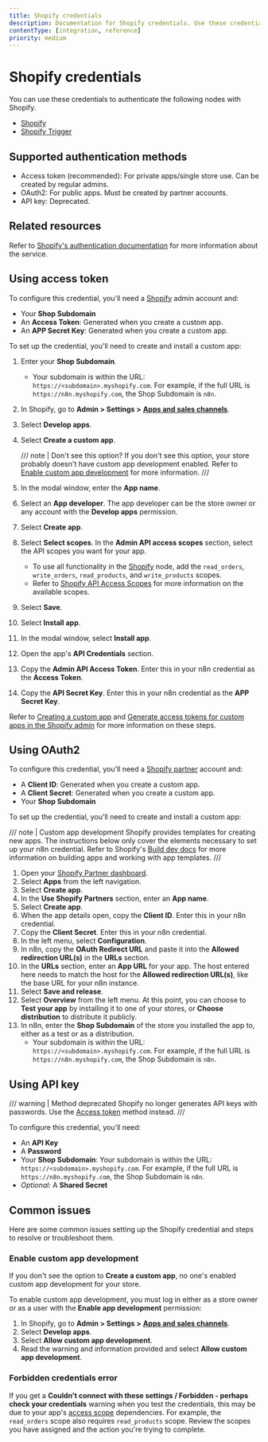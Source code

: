```yaml
---
title: Shopify credentials
description: Documentation for Shopify credentials. Use these credentials to authenticate Shopify in n8n, a workflow automation platform.
contentType: [integration, reference]
priority: medium
---
```


# Shopify credentials

You can use these credentials to authenticate the following nodes with Shopify.

- [Shopify](/integrations/builtin/app-nodes/n8n-nodes-base.shopify.md)
- [Shopify Trigger](/integrations/builtin/trigger-nodes/n8n-nodes-base.shopifytrigger.md)

## Supported authentication methods

- Access token (recommended): For private apps/single store use. Can be created by regular admins.
- OAuth2: For public apps. Must be created by partner accounts.
- API key: Deprecated.

## Related resources

Refer to [Shopify's authentication documentation](https://shopify.dev/docs/apps/auth) for more information about the service.

## Using access token

To configure this credential, you'll need a [Shopify](https://shopify.com/) admin account and:

- Your **Shop Subdomain**
- An **Access Token**: Generated when you create a custom app.
- An **APP Secret Key**: Generated when you create a custom app.

To set up the credential, you'll need to create and install a custom app:

1. Enter your **Shop Subdomain**.
    - Your subdomain is within the URL: `https://<subdomain>.myshopify.com`. For example, if the full URL is `https://n8n.myshopify.com`, the Shop Subdomain is `n8n`.
2. In Shopify, go to **Admin > Settings >** [**Apps and sales channels**](https://admin.shopify.com/settings/apps).
3. Select **Develop apps**.
4. Select **Create a custom app**.

    /// note | Don't see this option?
    If you don't see this option, your store probably doesn't have custom app development enabled. Refer to [Enable custom app development](#enable-custom-app-development) for more information.
    ///

5. In the modal window, enter the **App name**.
6. Select an **App developer**. The app developer can be the store owner or any account with the **Develop apps** permission.
7. Select **Create app**.
8. Select **Select scopes**. In the **Admin API access scopes** section, select the API scopes you want for your app.
    - To use all functionality in the [Shopify](/integrations/builtin/app-nodes/n8n-nodes-base.shopify.md) node, add the `read_orders`, `write_orders`, `read_products`, and `write_products` scopes.
    - Refer to [Shopify API Access Scopes](https://shopify.dev/docs/api/usage/access-scopes) for more information on the available scopes.
9. Select **Save**.
10. Select **Install app**.
11. In the modal window, select **Install app**.
12. Open the app's **API Credentials** section.
13. Copy the **Admin API Access Token**. Enter this in your n8n credential as the **Access Token**.
14. Copy the **API Secret Key**. Enter this in your n8n credential as the **APP Secret Key**.

Refer to [Creating a custom app](https://help.shopify.com/en/manual/apps/app-types/custom-apps) and [Generate access tokens for custom apps in the Shopify admin](https://shopify.dev/docs/apps/build/authentication-authorization/access-token-types/generate-app-access-tokens-admin) for more information on these steps.

## Using OAuth2

To configure this credential, you'll need a [Shopify partner](https://www.shopify.com/partners) account and:

- A **Client ID**: Generated when you create a custom app.
- A **Client Secret**: Generated when you create a custom app.
- Your **Shop Subdomain**

To set up the credential, you'll need to create and install a custom app:

/// note | Custom app development
Shopify provides templates for creating new apps. The instructions below only cover the elements necessary to set up your n8n credential. Refer to Shopify's [Build dev docs](https://shopify.dev/docs/apps/build) for more information on building apps and working with app templates.
///

1. Open your [Shopify Partner dashboard](https://partners.shopify.com/).
2. Select **Apps** from the left navigation.
3. Select **Create app**.
4. In the **Use Shopify Partners** section, enter an **App name**.
6. Select **Create app**.
7. When the app details open, copy the **Client ID**. Enter this in your n8n credential.
8. Copy the **Client Secret**. Enter this in your n8n credential.
9. In the left menu, select **Configuration**.
10. In n8n, copy the **OAuth Redirect URL** and paste it into the **Allowed redirection URL(s)** in the **URLs** section.
10. In the **URLs** section, enter an **App URL** for your app. The host entered here needs to match the host for the **Allowed redirection URL(s)**, like the base URL for your n8n instance.
8. Select **Save and release**.
1. Select **Overview** from the left menu. At this point, you can choose to **Test your app** by installing it to one of your stores, or **Choose distribution** to distribute it publicly.
1. In n8n, enter the **Shop Subdomain** of the store you installed the app to, either as a test or as a distribution.
    - Your subdomain is within the URL: `https://<subdomain>.myshopify.com`. For example, if the full URL is `https://n8n.myshopify.com`, the Shop Subdomain is `n8n`.

## Using API key

/// warning | Method deprecated
Shopify no longer generates API keys with passwords. Use the [Access token](#using-access-token) method instead.
///

To configure this credential, you'll need:

- An **API Key**
- A **Password**
- Your **Shop Subdomain**: Your subdomain is within the URL: `https://<subdomain>.myshopify.com`. For example, if the full URL is `https://n8n.myshopify.com`, the Shop Subdomain is `n8n`.
- _Optional:_ A **Shared Secret**

## Common issues

Here are some common issues setting up the Shopify credential and steps to resolve or troubleshoot them.

### Enable custom app development

If you don't see the option to **Create a custom app**, no one's enabled custom app development for your store.

To enable custom app development, you must log in either as a store owner or as a user with the **Enable app development** permission:

1. In Shopify, go to **Admin > Settings >** [**Apps and sales channels**](https://admin.shopify.com/settings/apps).
2. Select **Develop apps**.
3. Select **Allow custom app development**.
4. Read the warning and information provided and select **Allow custom app development**.

### Forbidden credentials error

<!-- vale off -->
If you get a **Couldn't connect with these settings / Forbidden - perhaps check your credentials** warning when you test the credentials, this may be due to your app's [access scope](https://shopify.dev/docs/api/usage/access-scopes) dependencies. For example, the `read_orders` scope also requires `read_products` scope. Review the scopes you have assigned and the action you're trying to complete.
<!-- vale on -->
